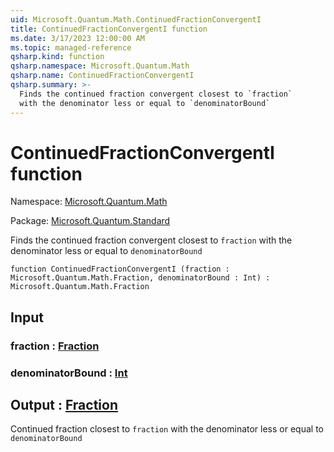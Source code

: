 ```yaml
---
uid: Microsoft.Quantum.Math.ContinuedFractionConvergentI
title: ContinuedFractionConvergentI function
ms.date: 3/17/2023 12:00:00 AM
ms.topic: managed-reference
qsharp.kind: function
qsharp.namespace: Microsoft.Quantum.Math
qsharp.name: ContinuedFractionConvergentI
qsharp.summary: >-
  Finds the continued fraction convergent closest to `fraction`
  with the denominator less or equal to `denominatorBound`
---
```


# ContinuedFractionConvergentI function

Namespace: [Microsoft.Quantum.Math](xref:Microsoft.Quantum.Math)

Package: [Microsoft.Quantum.Standard](https://nuget.org/packages/Microsoft.Quantum.Standard)


Finds the continued fraction convergent closest to `fraction`with the denominator less or equal to `denominatorBound`

```qsharp
function ContinuedFractionConvergentI (fraction : Microsoft.Quantum.Math.Fraction, denominatorBound : Int) : Microsoft.Quantum.Math.Fraction
```


## Input

### fraction : [Fraction](xref:Microsoft.Quantum.Math.Fraction)




### denominatorBound : [Int](xref:microsoft.quantum.qsharp.valueliterals#int-literals)





## Output : [Fraction](xref:Microsoft.Quantum.Math.Fraction)

Continued fraction closest to `fraction`with the denominator less or equal to `denominatorBound`